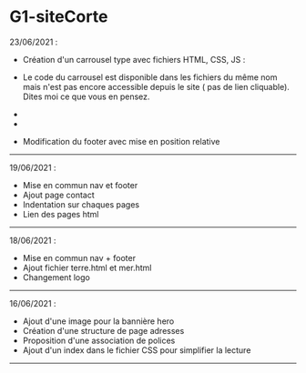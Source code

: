# G1-siteCorte
23/06/2021 :

- Création d'un carrousel type avec fichiers HTML, CSS, JS :
    
- Le code du carrousel est disponible dans les fichiers du même nom mais n'est pas encore accessible depuis le site ( pas de lien cliquable). Dites moi ce que vous en pensez.
-
-
- Modification du footer avec mise en position relative

-------------------------------------------------------
19/06/2021 :

- Mise en commun nav et footer
- Ajout page contact
- Indentation sur chaques pages
- Lien des pages html

-------------------------------------------------------

18/06/2021 :

- Mise en commun nav + footer
- Ajout fichier terre.html et mer.html
- Changement logo

--------------------------------------------------------
16/06/2021 :

- Ajout d'une image pour la bannière hero
- Création d'une structure de page adresses
- Proposition d'une association de polices
- Ajout d'un index dans le fichier CSS pour simplifier la lecture


--------------------------------------------------------


